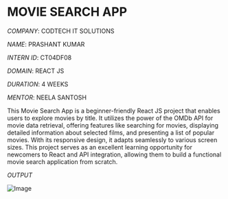 # MOVIE SEARCH APP

*COMPANY*: CODTECH IT SOLUTIONS

*NAME*: PRASHANT KUMAR

*INTERN ID*: CT04DF08

*DOMAIN*: REACT JS

*DURATION*: 4 WEEKS

*MENTOR*: NEELA SANTOSH

This Movie Search App is a beginner-friendly React JS project that enables users to explore movies by title. It utilizes the power of the OMDb API for movie data retrieval, offering features like searching for movies, displaying detailed information about selected films, and presenting a list of popular movies. With its responsive design, it adapts seamlessly to various screen sizes. This project serves as an excellent learning opportunity for newcomers to React and API integration, allowing them to build a functional movie search application from scratch.

*OUTPUT*

![Image](https://github.com/user-attachments/assets/2142b9dc-4558-4fe3-accc-a578ed80cd06)
